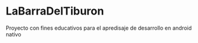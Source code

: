 # LaBarraDelTiburon
 Proyecto con fines educativos para el apredisaje de desarrollo en android nativo
